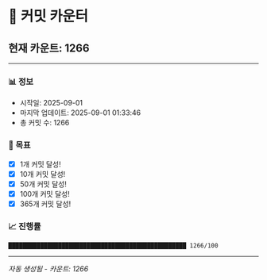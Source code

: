 # 🔢 커밋 카운터

## 현재 카운트: 1266

---

### 📊 정보
- 시작일: 2025-09-01
- 마지막 업데이트: 2025-09-01 01:33:46
- 총 커밋 수: 1266

### 🎯 목표
- [x] 1개 커밋 달성!
- [x] 10개 커밋 달성!
- [x] 50개 커밋 달성!
- [x] 100개 커밋 달성!
- [x] 365개 커밋 달성!

### 📈 진행률
```
██████████████████████████████████████████████████ 1266/100
```

---
*자동 생성됨 - 카운트: 1266*
